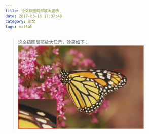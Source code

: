 ```yaml
---
title: 论文插图局部放大显示
date: 2017-03-16 17:37:49
category: 论文
tags: matlab
---
```

> 论文插图局部放大显示，效果如下：
![实验结果](https://github.com/echoorchid/LocalEnlargeDisplay/blob/master/Res.png)

